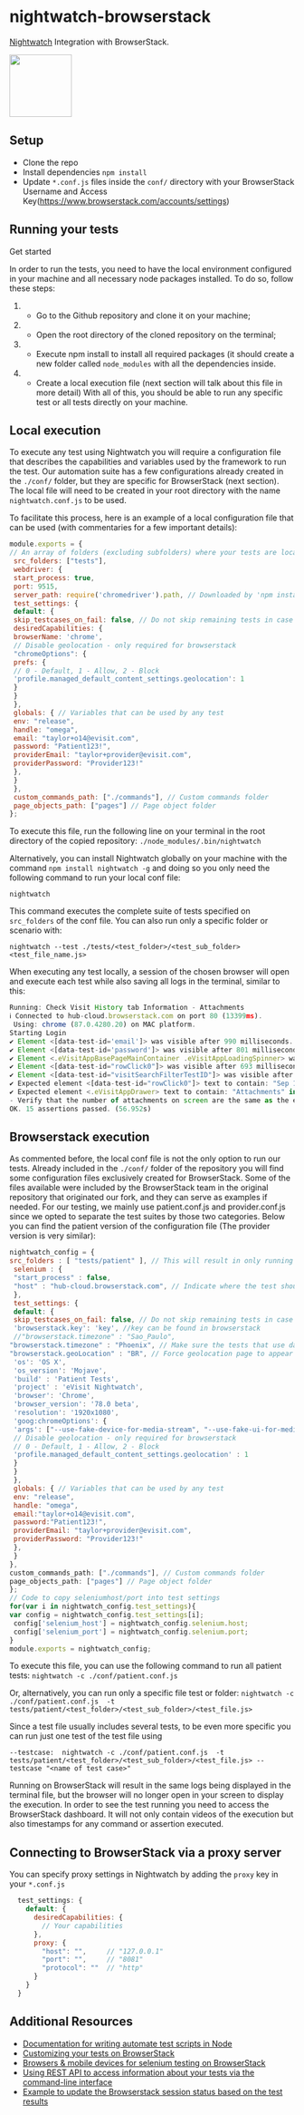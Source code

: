 # nightwatch-browserstack
[Nightwatch](http://nightwatchjs.org/) Integration with BrowserStack.

<img src ="http://nightwatchjs.org/img/logo-nightwatch.png" height = "110">

## Setup
* Clone the repo
* Install dependencies `npm install`
* Update `*.conf.js` files inside the `conf/` directory with your BrowserStack Username and Access Key(https://www.browserstack.com/accounts/settings)

## Running your tests
Get started

In order to run the tests, you need to have the local environment configured in your machine and all necessary node packages installed. To do so, follow these steps: 

1. - Go to the Github repository and clone it on your machine; 
1. - Open the root directory of the cloned repository on the terminal; 
1. - Execute npm install to install all required packages (it should create a new folder called `node_modules` with all the dependencies inside. 
1. - Create a local execution file (next section will talk about this file in more detail) With all of this, you should be able to run any specific test or all tests directly on your machine.

## Local execution 
To execute any test using Nightwatch you will require a configuration file that describes the capabilities and variables used by the framework to run the test. Our automation suite has a few configurations already created in the `./conf/` folder, but they are specific for BrowserStack (next section). The local file will need to be created in your root directory with the name `nightwatch.conf.js` to be used. 

To facilitate this process, here is an example of a local configuration file that can be used (with commentaries for a few important details): 
``` javascript
module.exports = { 
// An array of folders (excluding subfolders) where your tests are located; // if this is not specified, the test source must be passed as the second argument to the test runner. 
 src_folders: ["tests"], 
 webdriver: { 
 start_process: true, 
 port: 9515, 
 server_path: require('chromedriver').path, // Downloaded by 'npm install'  }, 
 test_settings: { 
 default: { 
 skip_testcases_on_fail: false, // Do not skip remaining tests in case one of them fail  launch_url: 'https://nightwatchjs.org', 
 desiredCapabilities: { 
 browserName: 'chrome', 
 // Disable geolocation - only required for browserstack 
 "chromeOptions": { 
 prefs: { 
 // 0 - Default, 1 - Allow, 2 - Block 
 'profile.managed_default_content_settings.geolocation': 1 
 } 
 } 
 }, 
 globals: { // Variables that can be used by any test 
 env: "release", 
 handle: "omega", 
 email: "taylor+o14@evisit.com", 
 password: "Patient123!", 
 providerEmail: "taylor+provider@evisit.com", 
 providerPassword: "Provider123!" 
 }, 
 } 
 }, 
 custom_commands_path: ["./commands"], // Custom commands folder 
 page_objects_path: ["pages"] // Page object folder
};
```
To execute this file, run the following line on your terminal in the root directory of the copied repository: `./node_modules/.bin/nightwatch`

Alternatively, you can install Nightwatch globally on your machine with the command `npm install nightwatch -g` and doing so you only need the following command to run your local conf file:

`nightwatch`

This command executes the complete suite of tests specified on `src_folders` of the conf file. You can also run only a specific folder or scenario with:

`nightwatch --test ./tests/<test_folder>/<test_sub_folder> <test_file_name.js>`

When executing any test locally, a session of the chosen browser will open and execute each test while also saving all logs in the terminal, similar to this:
``` javascript
Running: Check Visit History tab Information - Attachments 
ℹ Connected to hub-cloud.browserstack.com on port 80 (13399ms). 
 Using: chrome (87.0.4280.20) on MAC platform. 
Starting Login 
✔ Element <[data-test-id='email']> was visible after 990 milliseconds. 
✔ Element <[data-test-id='password']> was visible after 801 milliseconds. ✔ Element <[data-test-id='loginButton']> was visible after 896 milliseconds. ✔ Element <[data-test-id="waitingRoomTab"]> was visible after 2907 milliseconds. ✔ Element <.eVisitAppLoadingSpinner> was not visible after 906 milliseconds. ✔ Element <.eVisitAppBasePageMainContainer .eVisitAppLoadingSpinner> was present after 379 milliseconds. 
✔ Element <.eVisitAppBasePageMainContainer .eVisitAppLoadingSpinner> was not present after 1375 milliseconds. 
✔ Element <[data-test-id="rowClick0"]> was visible after 693 milliseconds. ✔ Element <[data-test-id="visitDateRangeFilterTestID"] [type="text"]> was visible after 765 milliseconds. 
✔ Element <[data-test-id="visitSearchFilterTestID"]> was visible after 1473 milliseconds. ✔ Element <[data-test-id="rowClick0"]> was present after 366 milliseconds. ✔ Expected element <[data-test-id="rowClick0"]> text to contain: "First Name Edited" in 20000ms (1558ms) 
✔ Expected element <[data-test-id="rowClick0"]> text to contain: "Sep 15" in 20000ms (1324ms) 
✔ Expected element <.eVisitAppDrawer> text to contain: "Attachments" in 10000ms (1036ms)
- Verify that the number of attachments on screen are the same as the expected: ✔ Passed [equal]: 2 == 2 
OK. 15 assertions passed. (56.952s)
``` 
## Browserstack execution 
As commented before, the local conf file is not the only option to run our tests. Already included in the `./conf/` folder of the repository you will find some configuration files exclusively created for BrowserStack. Some of the files available were included by the BrowserStack team in the original repository that originated our fork, and they can serve as examples if needed. For our testing, we mainly use patient.conf.js and provider.conf.js since we opted to separate the test suites by those two categories. Below you can find the patient version of the configuration file (The provider version is very similar):
``` javascript
nightwatch_config = { 
src_folders : [ "tests/patient" ], // This will result in only running tests inside './tests/patient' instead of all tests 
 selenium : { 
 "start_process" : false, 
 "host" : "hub-cloud.browserstack.com", // Indicate where the test should be executed  "port" : 80 
 }, 
 test_settings: { 
 default: { 
 skip_testcases_on_fail: false, // Do not skip remaining tests in case one of them fail  desiredCapabilities: { // Set browserstack capabilities and what browser should be used  'browserstack.user': 'username', //username can be found in browserstack
 'browserstack.key': 'key', //key can be found in browserstack
 //"browserstack.timezone" : "Sao_Paulo", 
"browserstack.timezone" : "Phoenix", // Make sure the tests that use date will have controlled results 
"browserstack.geoLocation" : "BR", // Force geolocation page to appear for patient tests 
 'os': 'OS X', 
 'os_version': 'Mojave', 
 'build' : 'Patient Tests', 
 'project' : 'eVisit Nightwatch', 
 'browser': 'Chrome', 
 'browser_version': '78.0 beta', 
 'resolution': '1920x1080', 
 'goog:chromeOptions': { 
 'args': ["--use-fake-device-for-media-stream", "--use-fake-ui-for-media-stream"],  prefs: { 
 // Disable geolocation - only required for browserstack
 // 0 - Default, 1 - Allow, 2 - Block 
 'profile.managed_default_content_settings.geolocation' : 1 
 } 
 } 
 }, 
 globals: { // Variables that can be used by any test 
 env: "release", 
 handle: "omega", 
 email:"taylor+o14@evisit.com", 
 password:"Patient123!", 
 providerEmail: "taylor+provider@evisit.com", 
 providerPassword: "Provider123!" 
 }, 
 } 
}, 
custom_commands_path: ["./commands"], // Custom commands folder 
page_objects_path: ["pages"] // Page object folder 
}; 
// Code to copy seleniumhost/port into test settings 
for(var i in nightwatch_config.test_settings){ 
var config = nightwatch_config.test_settings[i]; 
 config['selenium_host'] = nightwatch_config.selenium.host; 
 config['selenium_port'] = nightwatch_config.selenium.port; 
} 
module.exports = nightwatch_config;
```
To execute this file, you can use the following command to run all patient tests: `nightwatch -c ./conf/patient.conf.js`

Or, alternatively, you can run only a specific file test or folder: 
`nightwatch -c ./conf/patient.conf.js 
-t tests/patient/<test_folder>/<test_sub_folder>/<test_file.js>`

Since a test file usually includes several tests, to be even more specific you can run just one test of the test file using 

`--testcase: 
nightwatch -c ./conf/patient.conf.js 
-t tests/patient/<test_folder>/<test_sub_folder>/<test_file.js> --testcase "<name of test case>"` 

Running on BrowserStack will result in the same logs being displayed in the terminal file, but the browser will no longer open in your screen to display the execution. In order to see the test running you need to access the BrowserStack dashboard. It will not only contain videos of the execution but also timestamps for any command or assertion executed. 

## Connecting to BrowserStack via a proxy server
You can specify proxy settings in Nightwatch by adding the `proxy` key in your `*.conf.js` 

```javascript
  test_settings: {
    default: {
      desiredCapabilities: {
        // Your capabilities
      },
      proxy: {
        "host": "",     // "127.0.0.1"
        "port": "",     // "8081"
        "protocol": ""  // "http"
      }
    }
  }
```
  
## Additional Resources
* [Documentation for writing automate test scripts in Node](https://www.browserstack.com/automate/node)
* [Customizing your tests on BrowserStack](https://www.browserstack.com/automate/capabilities)
* [Browsers & mobile devices for selenium testing on BrowserStack](https://www.browserstack.com/list-of-browsers-and-platforms?product=automate)
* [Using REST API to access information about your tests via the command-line interface](https://www.browserstack.com/automate/rest-api)
* [Example to update the Browserstack session status based on the test results](https://github.com/blueimp/nightwatch-browserstack)
